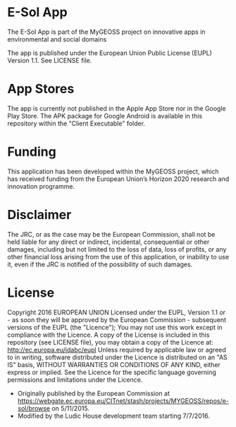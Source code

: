 # E-Sol App
The E-Sol App is part of the MyGEOSS project on innovative apps in environmental and social domains 

The app is published under the European Union Public License (EUPL) Version 1.1. See LICENSE file.

# App Stores
The app is currently not published in the Apple App Store nor in the Google Play Store. 
The APK package for Google Android is available in this repository within the "Client Executable" folder.

# Funding
This application has been developed within the MyGEOSS project, which has received funding from the European Union’s Horizon 2020 research and innovation programme.

# Disclaimer
The JRC, or as the case may be the European Commission, shall not be held liable for any direct or indirect, incidental, consequential or other damages, including but not limited to the loss of data, loss of profits, or any other financial loss arising from the use of this application, or inability to use it, even if the JRC is notified of the possibility of such damages.

# License
Copyright 2016 EUROPEAN UNION Licensed under the EUPL, Version 1.1 or - as soon they will be approved by the European Commission - subsequent versions of the EUPL (the "Licence"); You may not use this work except in compliance with the Licence. A copy of the License is included in this repository (see LICENSE file), you may obtain a copy of the Licence at: http://ec.europa.eu/idabc/eupl Unless required by applicable law or agreed to in writing, software distributed under the Licence is distributed on an "AS IS" basis, WITHOUT WARRANTIES OR CONDITIONS OF ANY KIND, either express or implied. See the Licence for the specific language governing permissions and limitations under the Licence.

* Originally published by the European Commission at https://webgate.ec.europa.eu/CITnet/stash/projects/MYGEOSS/repos/e-sol/browse on 5/11/2015.
* Modified by the Ludic House development team starting 7/7/2016.
